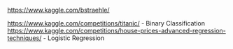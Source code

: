 https://www.kaggle.com/bstraehle/  

https://www.kaggle.com/competitions/titanic/ - Binary Classification  
https://www.kaggle.com/competitions/house-prices-advanced-regression-techniques/ - Logistic Regression  
